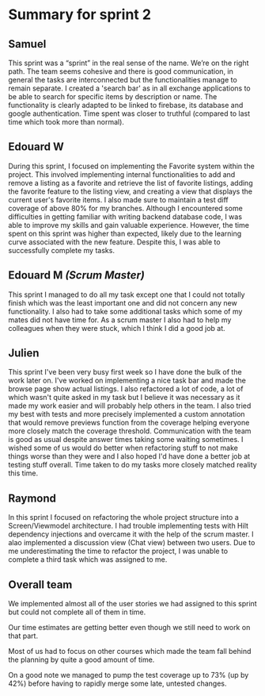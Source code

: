 # Summary for sprint 2

## Samuel

This sprint was a “sprint” in the real sense of the name.  We’re on the right path.  The team seems cohesive and there is good communication, in general the tasks are interconnected but the functionalities manage to remain separate.  I created a 'search bar' as in all exchange applications to be able to search for specific items by description or name.  The functionality is clearly adapted to be linked to firebase, its database and google authentication.  Time spent was closer to truthful (compared to last time which took more than normal).


## Edouard **W**

During this sprint, I focused on implementing the Favorite system within the project.
This involved implementing internal functionalities to add and remove a listing as a favorite and retrieve the list of favorite listings, adding the favorite feature to the listing view, and creating a view that displays the current user's favorite items. I also made sure to maintain a test diff coverage of above 80% for my branches.
Although I encountered some difficulties in getting familiar with writing backend database code, I was able to improve my skills and gain valuable experience. However, the time spent on this sprint was higher than expected, likely due to the learning curve associated with the new feature. Despite this, I was able to successfully complete my tasks.


## Edouard **M** _(Scrum Master)_

This sprint I managed to do all my task except one that I could not totally finish which was the least important one and did not concern any new functionality.
I also had to take some additional tasks which some of my mates did not have time for.
As a scrum master I also had to help my colleagues when they were stuck, which I think I did a good job at.


## Julien

This sprint I've been very busy first week so I have done the bulk of the work later on. I've worked on implementing a nice task bar and made the browse page show actual listings. I also refactored a lot of code, a lot of which wasn't quite asked in my task but I believe it was necessary as it made my work easier and will probably help others in the team. I also tried my best with tests and more precisely implemented a custom annotation that would remove previews function from the coverage helping everyone more closely match the coverage threshold.
Communication with the team is good as usual despite answer times taking some waiting sometimes. I wished some of us would do better when refactoring stuff to not make things worse than they were and I also hoped I'd have done a better job at testing stuff overall. Time taken to do my tasks more closely matched reality this time.


## Raymond

In this sprint I focused on refactoring the whole project structure into a Screen/Viewmodel architecture. I had trouble implementing tests with Hilt dependency injections and overcame it with the help of the scrum master. I alao implemented a discussion view (Chat view) between two users. Due to me underestimating the time to refactor the project, I was unable to complete a third task which was assigned to me.


## Overall team

We implemented almost all of the user stories we had assigned to this sprint but could not complete all of them in time.

Our time estimates are getting better even though we still need to work on that part.

Most of us had to focus on other courses which made the team fall behind the planning by quite a good amount of time.

On a good note we managed to pump the test coverage up to 73% (up by 42%) before having to rapidly merge some late, untested changes.